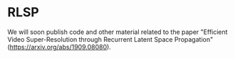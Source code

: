 # RLSP

We will soon publish code and other material related to the paper "Efficient Video Super-Resolution through Recurrent Latent Space Propagation" (https://arxiv.org/abs/1909.08080).
